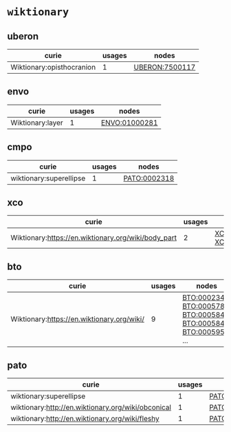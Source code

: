 # `wiktionary`

## uberon

| curie                     |   usages | nodes                                                           |
|---------------------------|----------|-----------------------------------------------------------------|
| Wiktionary:opisthocranion |        1 | [UBERON:7500117](http://purl.obolibrary.org/obo/UBERON_7500117) |

## envo

| curie            |   usages | nodes                                                         |
|------------------|----------|---------------------------------------------------------------|
| Wiktionary:layer |        1 | [ENVO:01000281](http://purl.obolibrary.org/obo/ENVO_01000281) |

## cmpo

| curie                   |   usages | nodes                                                       |
|-------------------------|----------|-------------------------------------------------------------|
| wiktionary:superellipse |        1 | [PATO:0002318](http://purl.obolibrary.org/obo/PATO_0002318) |

## xco

| curie                                               |   usages | nodes                                                                                                                |
|-----------------------------------------------------|----------|----------------------------------------------------------------------------------------------------------------------|
| Wiktionary:https://en.wiktionary.org/wiki/body_part |        2 | [XCO:0000502](http://purl.obolibrary.org/obo/XCO_0000502), [XCO:0000503](http://purl.obolibrary.org/obo/XCO_0000503) |

## bto

| curie                                      |   usages | nodes                                                                                                                                                                                                                                                                                                      |
|--------------------------------------------|----------|------------------------------------------------------------------------------------------------------------------------------------------------------------------------------------------------------------------------------------------------------------------------------------------------------------|
| Wiktionary:https://en.wiktionary.org/wiki/ |        9 | [BTO:0002344](http://purl.obolibrary.org/obo/BTO_0002344), [BTO:0005783](http://purl.obolibrary.org/obo/BTO_0005783), [BTO:0005841](http://purl.obolibrary.org/obo/BTO_0005841), [BTO:0005842](http://purl.obolibrary.org/obo/BTO_0005842), [BTO:0005957](http://purl.obolibrary.org/obo/BTO_0005957), ... |

## pato

| curie                                              |   usages | nodes                                                       |
|----------------------------------------------------|----------|-------------------------------------------------------------|
| wiktionary:superellipse                            |        1 | [PATO:0002318](http://purl.obolibrary.org/obo/PATO_0002318) |
| wiktionary:http://en.wiktionary.org/wiki/obconical |        1 | [PATO:0002347](http://purl.obolibrary.org/obo/PATO_0002347) |
| wiktionary:http://en.wiktionary.org/wiki/fleshy    |        1 | [PATO:0002351](http://purl.obolibrary.org/obo/PATO_0002351) |

